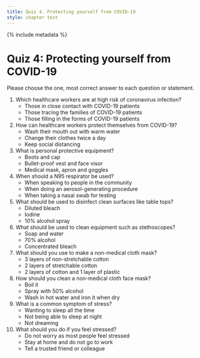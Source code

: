 ```yaml
---
title: Quiz 4. Protecting yourself from COVID-19
style: chapter test
---
```


{% include metadata %}

# Quiz 4: Protecting yourself from COVID-19

Please choose the one, most correct answer to each question or statement.

1.	Which healthcare workers are at high risk of coronavirus infection?
    + Those in close contact with COVID-19 patients
    - Those tracing the families of COVID-19 patients
    - Those filling in the forms of COVID-19 patients
2.	How can healthcare workers protect themselves from COVID-19?
    - Wash their mouth out with warm water
    - Change their clothes twice a day
    + Keep social distancing
3.	What is personal protective equipment?
    - Boots and cap
    - Bullet-proof vest and face visor
    + Medical mask, apron and goggles
4.	When should a N95 respirator be used?
    - When speaking to people in the community
    + When doing an aerosol-generating procedure
    - When taking a nasal swab for testing
5.	What should be used to disinfect clean surfaces like table tops?
    + Diluted bleach
    - Iodine
    - 10% alcohol spray
6.	What should be used to clean equipment such as stethoscopes?
    - Soap and water
    + 70% alcohol
    - Concentrated bleach
7.	What should you use to make a non-medical cloth mask?
    + 3 layers of non-stretchable cotton
    - 2 layers of stretchable cotton
    - 2 layers of cotton and 1 layer of plastic
8.	How should you clean a non-medical cloth face mask?
    - Boil it
    - Spray with 50% alcohol
    + Wash in hot water and iron it when dry
9.	What is a common symptom of stress?
    - Wanting to sleep all the time
    + Not being able to sleep at night
    - Not dreaming
10.	What should you do if you feel stressed?
    - Do not worry as most people feel stressed
    - Stay at home and do not go to work
    + Tell a trusted friend or colleague
